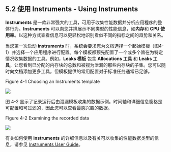 ## 5.2 使用 Instruments - Using Instruments
**Instruments** 是一款非常强大的工具，可用于收集性能数据并分析应用程序的整体行为。**Instruments** 可以向您并排展示不同类型的性能信息，如**内存**和 **CPU 使用率**。以这种方式查看信息可以更轻松地识别看似不同的指标之间的趋势和关系。

当您第一次启动 **instruments** 时，系统会要求您为文档选择一个起始模板（图4-1）并选择一个应用程序进行配置。每个模板都预先配置了一个或多个旨在为特定情况收集数据的工具。例如，**Leaks 模板** 包含 **Allocations 工具** 和 **Leaks 工具**，让您看到已分配的内存块的总数和被视为泄漏的那些内存块的子集。您可以随时向文档添加更多工具，但模板提供的常用配置对于标准任务通常已足够。

Figure 4-1  Choosing an Instruments template

![](https://developer.apple.com/library/content/documentation/Performance/Conceptual/PerformanceOverview/art/instruments_profilingtemplate_dialog_2x.png)

图 4-2 显示了记录运行后由泄漏模板收集的数据示例。时间轴和详细信息窗格是可配置和可过滤的，因此您可以查看最感兴趣的数据。

Figure 4-2  Examining the recorded data

![](https://developer.apple.com/library/content/documentation/Performance/Conceptual/PerformanceOverview/art/instruments_trace_document_withdata_2x.png)

有关如何使用 **instruments** 的详细信息以及有关可以收集的性能数据类型的信息，请参见 [Instruments User Guide](https://developer.apple.com/library/content/documentation/DeveloperTools/Conceptual/InstrumentsUserGuide/index.html#//apple_ref/doc/uid/TP40004652)。
